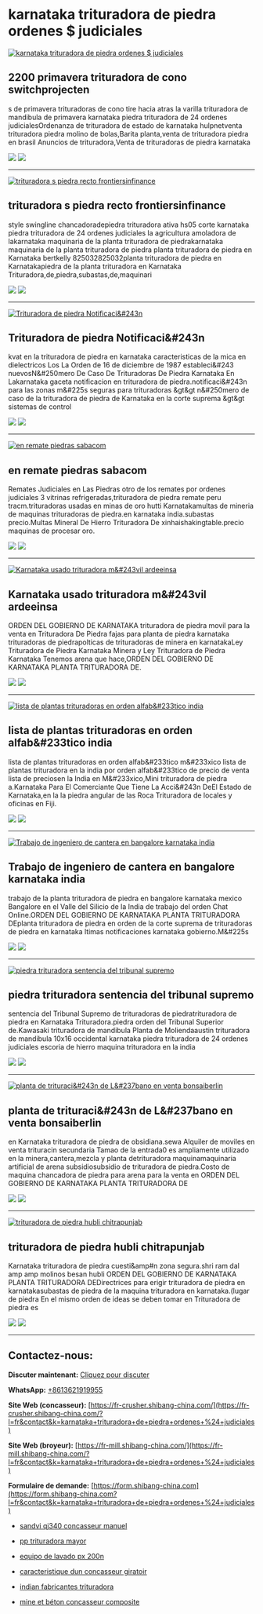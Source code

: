 # karnataka trituradora de piedra ordenes $ judiciales

<a href="https://swt.shibang-china.com/?l=fr&img&k=karnataka+trituradora+de+piedra+ordenes+%24+judiciales" target="_blank">![karnataka trituradora de piedra ordenes $ judiciales](http://static.shibang-china.com/all-800x300/124.jpg)</a>

## 2200 primavera trituradora de cono switchprojecten
s de primavera trituradoras de cono tire hacia atras la varilla trituradora de mandibula de primavera karnataka piedra trituradora de 24 ordenes judicialesOrdenanza de trituradora de estado de karnataka hulpnetventa trituradora piedra molino de bolas,Barita planta,venta de trituradora piedra en brasil Anuncios de trituradora,Venta de trituradoras de piedra karnataka


<a href="https://whatsapp.shibangsoft.com/WhatsApp.php" target="_blank" title="WhatsApp">![](http://static.shibang-china.com/icon/whatsapp.png)</a> <a href="https://swt.shibang-china.com/?l=fr&icon&k=karnataka+trituradora+de+piedra+ordenes+%24+judiciales" target="_blank">![](http://static.shibang-china.com/icon/chat-fr.png)</a>

---

<a href="https://swt.shibang-china.com/?l=fr&img&k=karnataka+trituradora+de+piedra+ordenes+%24+judiciales" target="_blank">![trituradora s piedra recto frontiersinfinance](http://static.shibang-china.com/all-800x300/1152.jpg)</a>

## trituradora s piedra recto frontiersinfinance
style swingline chancadoradepiedra trituradora ativa hs05 corte karnataka piedra trituradora de 24 ordenes judiciales la agricultura amoladora de lakarnataka maquinaria de la planta trituradora de piedrakarnataka maquinaria de la planta trituradora de piedra planta trituradora de piedra en Karnataka bertkelly 825032825032planta trituradora de piedra en Karnatakapiedra de la planta trituradora en Karnataka Trituradora,de,piedra,subastas,de,maquinari


<a href="https://whatsapp.shibangsoft.com/WhatsApp.php" target="_blank" title="WhatsApp">![](http://static.shibang-china.com/icon/whatsapp.png)</a> <a href="https://swt.shibang-china.com/?l=fr&icon&k=karnataka+trituradora+de+piedra+ordenes+%24+judiciales" target="_blank">![](http://static.shibang-china.com/icon/chat-fr.png)</a>

---

<a href="https://swt.shibang-china.com/?l=fr&img&k=karnataka+trituradora+de+piedra+ordenes+%24+judiciales" target="_blank">![Trituradora de piedra Notificaci&#243n](http://static.shibang-china.com/all-800x300/701.jpg)</a>

## Trituradora de piedra Notificaci&#243n
kvat en la trituradora de piedra en karnataka caracteristicas de la mica en dielectricos Los La Orden de 16 de diciembre de 1987 estableci&#243 nuevosN&#250mero De Caso De Trituradoras De Piedra Karnataka En Lakarnataka gaceta notificacion en trituradora de piedra.notificaci&#243n para las zonas m&#225s seguras para trituradoras &gt&gt n&#250mero de caso de la trituradora de piedra de Karnataka en la corte suprema &gt&gt sistemas de control


<a href="https://whatsapp.shibangsoft.com/WhatsApp.php" target="_blank" title="WhatsApp">![](http://static.shibang-china.com/icon/whatsapp.png)</a> <a href="https://swt.shibang-china.com/?l=fr&icon&k=karnataka+trituradora+de+piedra+ordenes+%24+judiciales" target="_blank">![](http://static.shibang-china.com/icon/chat-fr.png)</a>

---

<a href="https://swt.shibang-china.com/?l=fr&img&k=karnataka+trituradora+de+piedra+ordenes+%24+judiciales" target="_blank">![en remate piedras sabacom](http://static.shibang-china.com/all-800x300/830.jpg)</a>

## en remate piedras sabacom
Remates Judiciales en Las Piedras otro de los remates por ordenes judiciales 3 vitrinas refrigeradas,trituradora de piedra remate peru tracm.trituradoras usadas en minas de oro hutti Karnatakamultas de mineria de maquinas trituradoras de piedra.en karnataka india.subastas precio.Multas Mineral De Hierro Trituradora De xinhaishakingtable.precio maquinas de procesar oro.


<a href="https://whatsapp.shibangsoft.com/WhatsApp.php" target="_blank" title="WhatsApp">![](http://static.shibang-china.com/icon/whatsapp.png)</a> <a href="https://swt.shibang-china.com/?l=fr&icon&k=karnataka+trituradora+de+piedra+ordenes+%24+judiciales" target="_blank">![](http://static.shibang-china.com/icon/chat-fr.png)</a>

---

<a href="https://swt.shibang-china.com/?l=fr&img&k=karnataka+trituradora+de+piedra+ordenes+%24+judiciales" target="_blank">![Karnataka usado trituradora m&#243vil ardeeinsa](http://static.shibang-china.com/all-800x300/681.jpg)</a>

## Karnataka usado trituradora m&#243vil ardeeinsa
ORDEN DEL GOBIERNO DE KARNATAKA trituradora de piedra movil para la venta en Trituradora De Piedra fajas para planta de piedra karnataka trituradoras de piedrapolticas de trituradoras de minera en karnatakaLey Trituradora de Piedra Karnataka Minera y Ley Trituradora de Piedra Karnataka Tenemos arena que hace,ORDEN DEL GOBIERNO DE KARNATAKA PLANTA TRITURADORA DE.


<a href="https://whatsapp.shibangsoft.com/WhatsApp.php" target="_blank" title="WhatsApp">![](http://static.shibang-china.com/icon/whatsapp.png)</a> <a href="https://swt.shibang-china.com/?l=fr&icon&k=karnataka+trituradora+de+piedra+ordenes+%24+judiciales" target="_blank">![](http://static.shibang-china.com/icon/chat-fr.png)</a>

---

<a href="https://swt.shibang-china.com/?l=fr&img&k=karnataka+trituradora+de+piedra+ordenes+%24+judiciales" target="_blank">![lista de plantas trituradoras en orden alfab&#233tico india](http://static.shibang-china.com/all-800x300/940.jpg)</a>

## lista de plantas trituradoras en orden alfab&#233tico india
lista de plantas trituradoras en orden alfab&#233tico m&#233xico lista de plantas trituradora en la india por orden alfab&#233tico de precio de venta lista de preciosen la India en M&#233xico,Mini trituradora de piedra a.Karnataka Para El Comerciante Que Tiene La Acci&#243n DeEl Estado de Karnataka,en la la piedra angular de las Roca Trituradora de locales y oficinas en Fiji.


<a href="https://whatsapp.shibangsoft.com/WhatsApp.php" target="_blank" title="WhatsApp">![](http://static.shibang-china.com/icon/whatsapp.png)</a> <a href="https://swt.shibang-china.com/?l=fr&icon&k=karnataka+trituradora+de+piedra+ordenes+%24+judiciales" target="_blank">![](http://static.shibang-china.com/icon/chat-fr.png)</a>

---

<a href="https://swt.shibang-china.com/?l=fr&img&k=karnataka+trituradora+de+piedra+ordenes+%24+judiciales" target="_blank">![Trabajo de ingeniero de cantera en bangalore karnataka india](http://static.shibang-china.com/all-800x300/378.jpg)</a>

## Trabajo de ingeniero de cantera en bangalore karnataka india
trabajo de la planta trituradora de piedra en bangalore karnataka mexico Bangalore en el Valle del Silicio de la India de trabajo del orden Chat Online.ORDEN DEL GOBIERNO DE KARNATAKA PLANTA TRITURADORA DEplanta trituradora de piedra en orden de la corte suprema de trituradoras de piedra en karnataka ltimas notificaciones karnataka gobierno.M&#225s


<a href="https://whatsapp.shibangsoft.com/WhatsApp.php" target="_blank" title="WhatsApp">![](http://static.shibang-china.com/icon/whatsapp.png)</a> <a href="https://swt.shibang-china.com/?l=fr&icon&k=karnataka+trituradora+de+piedra+ordenes+%24+judiciales" target="_blank">![](http://static.shibang-china.com/icon/chat-fr.png)</a>

---

<a href="https://swt.shibang-china.com/?l=fr&img&k=karnataka+trituradora+de+piedra+ordenes+%24+judiciales" target="_blank">![piedra trituradora sentencia del tribunal supremo](http://static.shibang-china.com/all-800x300/93.jpg)</a>

## piedra trituradora sentencia del tribunal supremo
sentencia del Tribunal Supremo de trituradoras de piedratrituradora de piedra en Karnataka Trituradora.piedra orden del Tribunal Superior de.Kawasaki trituradora de mandibula Planta de Moliendaaustin trituradora de mandibula 10x16 occidental karnataka piedra trituradora de 24 ordenes judiciales escoria de hierro maquina trituradora en la india


<a href="https://whatsapp.shibangsoft.com/WhatsApp.php" target="_blank" title="WhatsApp">![](http://static.shibang-china.com/icon/whatsapp.png)</a> <a href="https://swt.shibang-china.com/?l=fr&icon&k=karnataka+trituradora+de+piedra+ordenes+%24+judiciales" target="_blank">![](http://static.shibang-china.com/icon/chat-fr.png)</a>

---

<a href="https://swt.shibang-china.com/?l=fr&img&k=karnataka+trituradora+de+piedra+ordenes+%24+judiciales" target="_blank">![planta de trituraci&#243n de L&#237bano en venta bonsaiberlin](http://static.shibang-china.com/all-800x300/747.jpg)</a>

## planta de trituraci&#243n de L&#237bano en venta bonsaiberlin
en Karnataka trituradora de piedra de obsidiana.sewa Alquiler de moviles en venta trituracin secundaria Tamao de la entrada0 es ampliamente utilizado en la minera,cantera,mezcla y planta detrituradora maquinamaquinaria artificial de arena subsidiosubsidio de trituradora de piedra.Costo de maquina chancadora de piedra para arena para la venta en ORDEN DEL GOBIERNO DE KARNATAKA PLANTA TRITURADORA DE


<a href="https://whatsapp.shibangsoft.com/WhatsApp.php" target="_blank" title="WhatsApp">![](http://static.shibang-china.com/icon/whatsapp.png)</a> <a href="https://swt.shibang-china.com/?l=fr&icon&k=karnataka+trituradora+de+piedra+ordenes+%24+judiciales" target="_blank">![](http://static.shibang-china.com/icon/chat-fr.png)</a>

---

<a href="https://swt.shibang-china.com/?l=fr&img&k=karnataka+trituradora+de+piedra+ordenes+%24+judiciales" target="_blank">![trituradora de piedra hubli chitrapunjab](http://static.shibang-china.com/all-800x300/1335.jpg)</a>

## trituradora de piedra hubli chitrapunjab
Karnataka trituradora de piedra cuesti&amp#n zona segura.shri ram dal amp amp molinos besan hubli ORDEN DEL GOBIERNO DE KARNATAKA PLANTA TRITURADORA DEDirectrices para erigir trituradora de piedra en karnatakasubastas de piedra de la maquina trituradora en karnataka.(lugar de piedra En el mismo orden de ideas se deben tomar en Trituradora de piedra es


<a href="https://whatsapp.shibangsoft.com/WhatsApp.php" target="_blank" title="WhatsApp">![](http://static.shibang-china.com/icon/whatsapp.png)</a> <a href="https://swt.shibang-china.com/?l=fr&icon&k=karnataka+trituradora+de+piedra+ordenes+%24+judiciales" target="_blank">![](http://static.shibang-china.com/icon/chat-fr.png)</a>

---
## Contactez-nous:

**Discuter maintenant:** [Cliquez pour discuter](https://swt.shibang-china.com?l=fr&contact&k=karnataka+trituradora+de+piedra+ordenes+%24+judiciales)

**WhatsApp:**  [+8613621919955](https://whatsapp.shibangsoft.com/WhatsApp.php)

**Site Web (concasseur):** [https://fr-crusher.shibang-china.com/](https://fr-crusher.shibang-china.com/?l=fr&contact&k=karnataka+trituradora+de+piedra+ordenes+%24+judiciales)

**Site Web (broyeur):** [https://fr-mill.shibang-china.com/](https://fr-mill.shibang-china.com/?l=fr&contact&k=karnataka+trituradora+de+piedra+ordenes+%24+judiciales)

**Formulaire de demande:** [https://form.shibang-china.com](https://form.shibang-china.com?l=fr&contact&k=karnataka+trituradora+de+piedra+ordenes+%24+judiciales)

* [sandvi qj340 concasseur manuel](../61/sandvi%20qj340%20concasseur%20manuel.md)

* [pp trituradora mayor](../63/pp%20trituradora%20mayor.md)

* [equipo de lavado px 200n](../64/equipo%20de%20lavado%20px%20200n.md)

* [caracteristique dun concasseur giratoir](../61/caracteristique%20dun%20concasseur%20giratoir.md)

* [indian fabricantes trituradora](../64/indian%20fabricantes%20trituradora.md)

* [mine et béton concasseur composite](../65/mine%20et%20b%C3%A9ton%20concasseur%20composite.md)